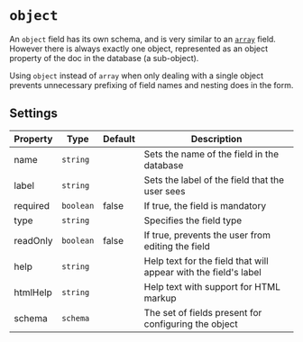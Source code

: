# `object`

An `object` field has its own schema, and is very similar to an [`array`](array.md) field. However there is always exactly one object, represented as an object property of the doc in the database \(a sub-object\).

Using `object` instead of `array` when only dealing with a single object prevents unnecessary prefixing of field names and nesting does in the form.

## Settings

|  Property | Type   | Default | Description | 
|---|---|---|---|
|name | `string` | | Sets the name of the field in the database |
|label | `string` | | Sets the label of the field that the user sees |
|required | `boolean` | false | If true, the field is mandatory |
|type | `string` | | Specifies the field type |
|readOnly | `boolean` | false | If true, prevents the user from editing the field |
|help | `string` | | Help text for the field that will appear with the field's label |
|htmlHelp | `string` | | Help text with support for HTML markup |
|schema | `schema` | | The set of fields present for configuring the object | 
